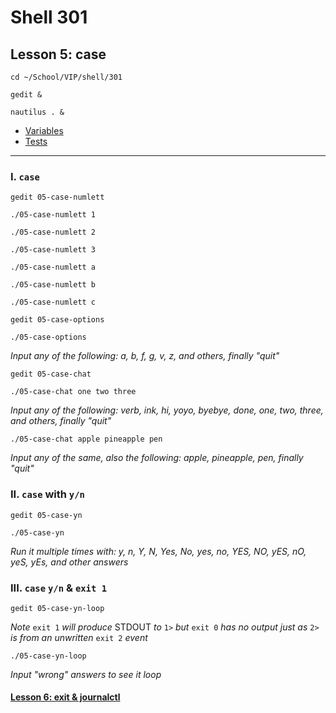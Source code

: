 # Shell 301
## Lesson 5: case

`cd ~/School/VIP/shell/301`

`gedit &`

`nautilus . &`

- [Variables](https://github.com/inkVerb/vip/blob/master/301-shell/Variables.md)
- [Tests](https://github.com/inkVerb/vip/blob/master/301-shell/Tests.md)
___

### I. `case`

`gedit 05-case-numlett`

`./05-case-numlett 1`

`./05-case-numlett 2`

`./05-case-numlett 3`

`./05-case-numlett a`

`./05-case-numlett b`

`./05-case-numlett c`

`gedit 05-case-options`

`./05-case-options`

*Input any of the following: a, b, f, g, v, z, and others, finally "quit"*

`gedit 05-case-chat`

`./05-case-chat one two three`

*Input any of the following: verb, ink, hi, yoyo, byebye, done, one, two, three, and others, finally "quit"*

`./05-case-chat apple pineapple pen`

*Input any of the same, also the following: apple, pineapple, pen, finally "quit"*

### II. `case` with `y/n`

`gedit 05-case-yn`

`./05-case-yn`

*Run it multiple times with: y, n, Y, N, Yes, No, yes, no, YES, NO, yES, nO, yeS, yEs, and other answers*

### III. `case` `y/n` & `exit 1`

`gedit 05-case-yn-loop`

*Note* `exit 1` *will produce* STDOUT *to* `1>` *but* `exit 0` *has no output just as* `2>` *is from an unwritten* `exit 2` *event*

`./05-case-yn-loop`

*Input "wrong" answers to see it loop*

#### [Lesson 6: exit & journalctl](https://github.com/inkVerb/vip/blob/master/301-shell/Lesson-06.md)
